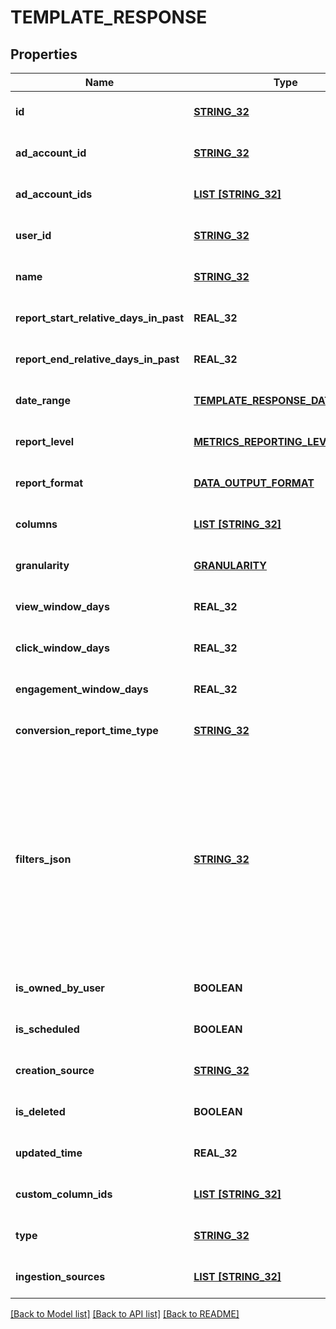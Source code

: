 # TEMPLATE_RESPONSE

## Properties
Name | Type | Description | Notes
------------ | ------------- | ------------- | -------------
**id** | [**STRING_32**](STRING_32.md) | Template ID | [optional] [default to null]
**ad_account_id** | [**STRING_32**](STRING_32.md) | ID of the Ad Account that owns the template | [optional] [default to null]
**ad_account_ids** | [**LIST [STRING_32]**](STRING_32.md) | IDs of the Ad Accounts that have access to this template | [optional] [default to null]
**user_id** | [**STRING_32**](STRING_32.md) | ID of the user who created the template | [optional] [default to null]
**name** | [**STRING_32**](STRING_32.md) | Template Name | [optional] [default to null]
**report_start_relative_days_in_past** | **REAL_32** | The number of days prior to the day the report will be delivered at which the report will start | [optional] [default to null]
**report_end_relative_days_in_past** | **REAL_32** | The number of days prior to the day the report will be delivered at which the report will end | [optional] [default to null]
**date_range** | [**TEMPLATE_RESPONSE_DATE_RANGE**](TemplateResponse_date_range.md) |  | [optional] [default to null]
**report_level** | [**METRICS_REPORTING_LEVEL**](MetricsReportingLevel.md) |  | [optional] [default to null]
**report_format** | [**DATA_OUTPUT_FORMAT**](DataOutputFormat.md) |  | [optional] [default to null]
**columns** | [**LIST [STRING_32]**](STRING_32.md) | A list of columns to be included in the report | [optional] [default to null]
**granularity** | [**GRANULARITY**](Granularity.md) |  | [optional] [default to null]
**view_window_days** | **REAL_32** | The length of the sliding window over which view conversions will be attributed | [optional] [default to null]
**click_window_days** | **REAL_32** | The length of the sliding window over which click conversions will be attributed | [optional] [default to null]
**engagement_window_days** | **REAL_32** | The length of the sliding window over which engagement conversions will be attributed | [optional] [default to null]
**conversion_report_time_type** | [**STRING_32**](STRING_32.md) | Conversion report time type | [optional] [default to null]
**filters_json** | [**STRING_32**](STRING_32.md) | A JSON representation of any filters to be applied before returning report data. Each filter object should contain all of the following fields:&lt;br&gt; \&quot;field\&quot;: The column name&lt;br&gt; \&quot;operator\&quot;: The operator. Allowed operators: [\&quot;&#x3D;\&quot;, \&quot;!&#x3D;\&quot;, \&quot;in\&quot;, \&quot;not_in\&quot;, \&quot;~\&quot;, \&quot;&gt;\&quot;, \&quot;&lt;\&quot;, \&quot;contains_substring\&quot;]&lt;br&gt; \&quot;value\&quot;: A single value or a list of values | [optional] [default to null]
**is_owned_by_user** | **BOOLEAN** | A boolean value that indicates if the user owns the template | [optional] [default to null]
**is_scheduled** | **BOOLEAN** | A boolean value that indicates if this template has been used to create a scheduled report | [optional] [default to null]
**creation_source** | [**STRING_32**](STRING_32.md) | The surface used to create this template | [optional] [default to null]
**is_deleted** | **BOOLEAN** | A boolean that indicates if the template has been deleted | [optional] [default to null]
**updated_time** | **REAL_32** | Time of last update in seconds since Unix epoch | [optional] [default to null]
**custom_column_ids** | [**LIST [STRING_32]**](STRING_32.md) | A list of custom column IDs | [optional] [default to null]
**type** | [**STRING_32**](STRING_32.md) | Reporting template type | [optional] [default to null]
**ingestion_sources** | [**LIST [STRING_32]**](STRING_32.md) | The filter on the conversion ingestion source method for conversion metrics | [optional] [default to null]

[[Back to Model list]](../README.md#documentation-for-models) [[Back to API list]](../README.md#documentation-for-api-endpoints) [[Back to README]](../README.md)


